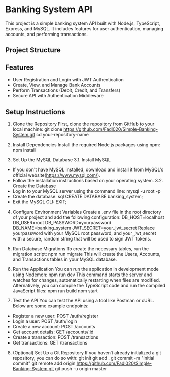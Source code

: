 # Banking System API

This project is a simple banking system API built with Node.js, TypeScript, Express, and MySQL. It includes features for user authentication, managing accounts, and performing transactions.

## Project Structure


## Features

- User Registration and Login with JWT Authentication
- Create, View, and Manage Bank Accounts
- Perform Transactions (Debit, Credit, and Transfers)
- Secure API with Authentication Middleware

## Setup Instructions
1. Clone the Repository
First, clone the repository from GitHub to your local machine:
git clone https://github.com/Fadl020/Simple-Banking-System.git
cd your-repository-name

2. Install Dependencies
Install the required Node.js packages using npm:
npm install

3. Set Up the MySQL Database
3.1. Install MySQL
* If you don't have MySQL installed, download and install it from MySQL's official website(https://www.mysql.com/).
* Follow the installation instructions based on your operating system.
3.2. Create the Database
* Log in to your MySQL server using the command line:
mysql -u root -p
* Create the database:
sql
CREATE DATABASE banking_system;
* Exit the MySQL CLI:
EXIT;

4. Configure Environment Variables
Create a .env file in the root directory of your project and add the following configuration:
DB_HOST=localhost
DB_USER=root
DB_PASSWORD=yourpassword
DB_NAME=banking_system
JWT_SECRET=your_jwt_secret
Replace yourpassword with your MySQL root password, and your_jwt_secret with a secure, random string that will be used to sign JWT tokens.

5. Run Database Migrations
To create the necessary tables, run the migration script:
npm run migrate
This will create the Users, Accounts, and Transactions tables in your MySQL database.

6. Run the Application
You can run the application in development mode using Nodemon:
npm run dev
This command starts the server and watches for changes, automatically restarting when files are modified.
Alternatively, you can compile the TypeScript code and run the compiled JavaScript files:
npm run build
npm start

7. Test the API
You can test the API using a tool like Postman or cURL. Below are some example endpoints:
* Register a new user: POST /auth/register
* Login a user: POST /auth/login
* Create a new account: POST /accounts
* Get account details: GET /accounts/:id
* Create a transaction: POST /transactions
* Get transactions: GET /transactions

8. (Optional) Set Up a Git Repository
If you haven’t already initialized a git repository, you can do so with:
git init
git add .
git commit -m "Initial commit"
git remote add origin https://github.com/Fadl020/Simple-Banking-System.git
git push -u origin master